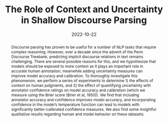 ---
title: "The Role of Context and Uncertainty in Shallow Discourse Parsing"
collection: publications
permalink: /publication/2022-10-22-The-Role-of-Context-and-Uncertainty-in-Shallow-Discourse-Parsing
date: 2022-10-22
venue: 'In the proceedings of Proceedings of the 29th International Conference on Computational Linguistics'
venueinformal: 'COLING 2022'
citation: ' Katherine Atwell,  Remi Choi,  Junyi Jessy Li,  Malihe Alikhani, &quot;The Role of Context and Uncertainty in Shallow Discourse Parsing.&quot; In the proceedings of Proceedings of the 29th International Conference on Computational Linguistics, 2022.'
authors: 'Katherine Atwell, Remi Choi, Junyi Jessy Li, and Malihe Alikhani'
abstract: "Discourse parsing has proven to be useful for a number of NLP tasks that require complex reasoning. However, over a decade since the advent of the Penn Discourse Treebank, predicting implicit discourse relations in text remains challenging. There are several possible reasons for this, and we hypothesize that models should be exposed to more context as it plays an important role in accurate human annotation; meanwhile adding uncertainty measures can improve model accuracy and calibration. To thoroughly investigate this phenomenon, we perform a series of experiments to determine 1) the effects of context on human judgments, and 2) the effect of quantifying uncertainty with annotator confidence ratings on model accuracy and calibration (which we measure using the Brier score (Brier et al, 1950)). We find that including annotator accuracy and confidence improves model accuracy, and incorporating confidence in the model’s temperature function can lead to models with significantly better-calibrated confidence measures. We also find some insightful qualitative results regarding human and model behavior on these datasets."
paperurl: https://aclanthology.org/2022.coling-1.67.pdf
---